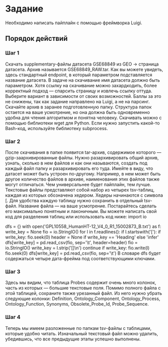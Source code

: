 # Задание

Необходимо написать пайплайн с помощью фреймворка Luigi.

## Порядок действий

### Шаг 1

Скачать supplementary-файлы датасета GSE68849 из GEO → cтраница датасета. Архив называется GSE68849_RAW.tar.
Как вы можете увидеть, здесь стандартный endpoint, в который параметром подставляется название датасета.
В задаче на скачивание имя датасета должно быть параметром.
Хотя ссылку на скачивание можно захардкодить, более корректный подход — спарсить страницу и извлечь ссылку оттуда. Выберите вариант в зависимости от своих возможностей. Баллы за это не снижены, так как задание направлено на Luigi, а не на парсинг.
Скачайте архив в заранее подготовленную папку. Структура папок остается на ваше усмотрение, но она должна быть одновременно удобна для чтения алгоритмом и понятна человеку.
Скачивать можно с помощью библиотеки wget для Python.
Если нужно запустить какой-то Bash-код, используйте библиотеку subprocess.

### Шаг 2

После скачивания в папке появится tar-архив, содержимое которого — gzip-заархивированные файлы.
Нужно разархивировать общий архив, узнать, сколько в нем файлов и как они называются, создать под каждый файл папку и разархивировать его туда.
Имейте в виду, что датасет может быть устроен по-другому. Например, в нем может быть другое количество файлов в архиве, наименования этих файлов также могут отличаться. Чем универсальнее будет пайплайн, тем лучше.
Текстовые файлы представляют собой набор из четырех tsv-таблиц, каждая из которых обозначена хедером. Хедеры начинаются с символа [. Для удобства каждую таблицу нужно сохранить в отдельный tsv-файл.
Название файла — на ваше усмотрение. Постарайтесь сделать его максимально понятным и лаконичным.
Вы можете написать свой код для разделения таблиц или использовать код ниже:
import io

dfs = {}
with open('GPL10558_HumanHT-12_V4_0_R1_15002873_B.txt') as f:
    write_key = None
    fio = io.StringIO()
    for l in f.readlines():
        if l.startswith('['):
            if write_key:
                fio.seek(0)
                header = None if write_key == 'Heading' else 'infer'
                dfs[write_key] = pd.read_csv(fio, sep='\t', header=header)
            fio = io.StringIO()
            write_key = l.strip('[]\n')
            continue
        if write_key:
            fio.write(l)
    fio.seek(0)
    dfs[write_key] = pd.read_csv(fio, sep='\t')
В словаре dfs будет содержаться четыре дата-фрейма под соответствующими ключами.

### Шаг 3

Здесь мы видим, что таблица Probes содержит очень много колонок, часть из которых — большие текстовые поля. Помимо полного файла с этой таблицей, сохраните также урезанный файл.
Из него нужно убрать следующие колонки: Definition, Ontology_Component, Ontology_Process, Ontology_Function, Synonyms, Obsolete_Probe_Id, Probe_Sequence.

### Шаг 4

Теперь мы имеем разложенные по папкам tsv-файлы с таблицами, которые удобно читать. Изначальный текстовый файл можно удалить, убедившись, что все предыдущие этапы успешно выполнены.
